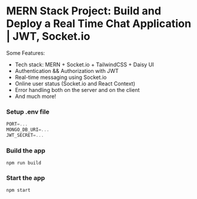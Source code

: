 # MERN Stack Project: Build and Deploy a Real Time Chat Application | JWT, Socket.io

Some Features:

-    Tech stack: MERN + Socket.io + TailwindCSS + Daisy UI
-    Authentication && Authorization with JWT
-    Real-time messaging using Socket.io
-    Online user status (Socket.io and React Context)
-    Error handling both on the server and on the client
-    And much more!

### Setup .env file

```js
PORT=...
MONGO_DB_URI=...
JWT_SECRET=...
```

### Build the app

```shell
npm run build
```

### Start the app

```shell
npm start
```
